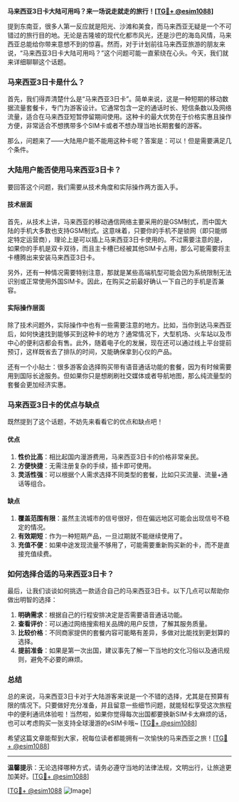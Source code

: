 **马来西亚3日卡大陆可用吗？来一场说走就走的旅行！[[TG💪+ @esim1088](https://t.me/s/esim1088)]**

提到东南亚，很多人第一反应就是阳光、沙滩和美食，而马来西亚无疑是一个不可错过的旅行目的地。无论是吉隆坡的现代化都市风光，还是沙巴的海岛风情，马来西亚总能给你带来意想不到的惊喜。然而，对于计划前往马来西亚旅游的朋友来说，“马来西亚3日卡大陆可用吗？”这个问题可能一直萦绕在心头。今天，我们就来详细聊聊这个话题。

### 马来西亚3日卡是什么？

首先，我们得弄清楚什么是“马来西亚3日卡”。简单来说，这是一种短期的移动数据流量套餐卡，专门为游客设计。它通常包含一定的通话时长、短信条数以及网络流量，适合在马来西亚短暂停留期间使用。这种卡的最大优势在于价格实惠且操作方便，非常适合不想携带多个SIM卡或者不想办理当地长期套餐的游客。

那么，问题来了——大陆用户能不能用这种卡呢？答案是：可以！但是需要满足几个条件。

### 大陆用户能否使用马来西亚3日卡？

要回答这个问题，我们需要从技术角度和实际操作两方面入手。

#### 技术层面

首先，从技术上讲，马来西亚的移动通信网络主要采用的是GSM制式，而中国大陆的手机大多数也支持GSM制式。这意味着，只要你的手机不是锁网（即只能绑定特定运营商），理论上是可以插上马来西亚3日卡使用的。不过需要注意的是，如果你的手机是双卡双待，而且主卡槽已经被其他SIM卡占用，那么可能需要将主卡槽腾出来安装马来西亚3日卡。

另外，还有一种情况需要特别注意，那就是某些高端机型可能会因为系统限制无法识别或正常使用外国SIM卡。因此，在购买之前最好确认一下自己的手机是否兼容。

#### 实际操作层面

除了技术问题外，实际操作中也有一些需要注意的地方。比如，当你到达马来西亚后，如何快速找到能够买到这种卡的地方？通常情况下，大型机场、火车站以及市中心的便利店都会有售。此外，随着电子化的发展，现在还可以通过线上平台提前预订，这样既省去了排队的时间，又能确保拿到心仪的产品。

还有一个小贴士：很多游客会选择购买带有语音通话功能的套餐，因为有时候需要用到国际长途服务。但如果你只是想刷刷社交媒体或者导航地图，那么纯流量型的套餐会更加经济实惠。

### 马来西亚3日卡的优点与缺点

既然提到了这个话题，不妨先来看看它的优点和缺点吧！

#### 优点

1. **性价比高**：相比起国内漫游费用，马来西亚3日卡的价格非常亲民。
2. **方便快捷**：无需注册复杂的手续，插卡即可使用。
3. **灵活性强**：可以根据个人需求选择不同类型的套餐，比如只买流量、流量+通话等组合。

#### 缺点

1. **覆盖范围有限**：虽然主流城市的信号很好，但在偏远地区可能会出现信号不稳定的情况。
2. **有效期短**：作为一种短期产品，一旦过期就不能继续使用了。
3. **充值不便**：如果中途发现流量不够用了，可能需要重新购买新的卡，而不是直接充值续费。

### 如何选择合适的马来西亚3日卡？

最后，让我们谈谈如何挑选一款适合自己的马来西亚3日卡。以下几点可以帮助你做出明智的选择：

1. **明确需求**：根据自己的行程安排决定是否需要语音通话功能。
2. **查看评价**：可以通过网络搜索相关品牌的用户反馈，了解其服务质量。
3. **比较价格**：不同商家提供的套餐内容可能略有差异，多做对比能找到更划算的选择。
4. **提前准备**：如果是第一次出国，建议事先了解一下当地的文化习俗以及通讯规则，避免不必要的麻烦。

### 总结

总的来说，马来西亚3日卡对于大陆游客来说是一个不错的选择，尤其是在预算有限的情况下。只要做好充分准备，并且留意一些细节问题，就能轻松享受这次旅程中的便利通讯体验啦！当然啦，如果你觉得每次出国都要换新SIM卡太麻烦的话，也可以考虑购买一张支持全球漫游的eSIM卡哦~ [[TG💪+ @esim1088](https://t.me/s/esim1088)]

希望这篇文章能帮到大家，祝每位读者都能拥有一次愉快的马来西亚之旅！[[TG💪+ @esim1088](https://t.me/s/esim1088)] 

---

**温馨提示**：无论选择哪种方式，请务必遵守当地的法律法规，文明出行，让旅途更加美好。[[TG💪+ @esim1088](https://t.me/s/esim1088)] 

[[TG💪+ @esim1088](https://t.me/s/esim1088) ![Image](https://i.postimg.cc/4NQfJmqS/Snipaste-2025-05-13-00-14-12.png)]